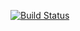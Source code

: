 [![Build Status](https://travis-ci.org/Vipolian/stack1.1.svg?branch=master)](https://travis-ci.org/Vipolian/stack1.1)
